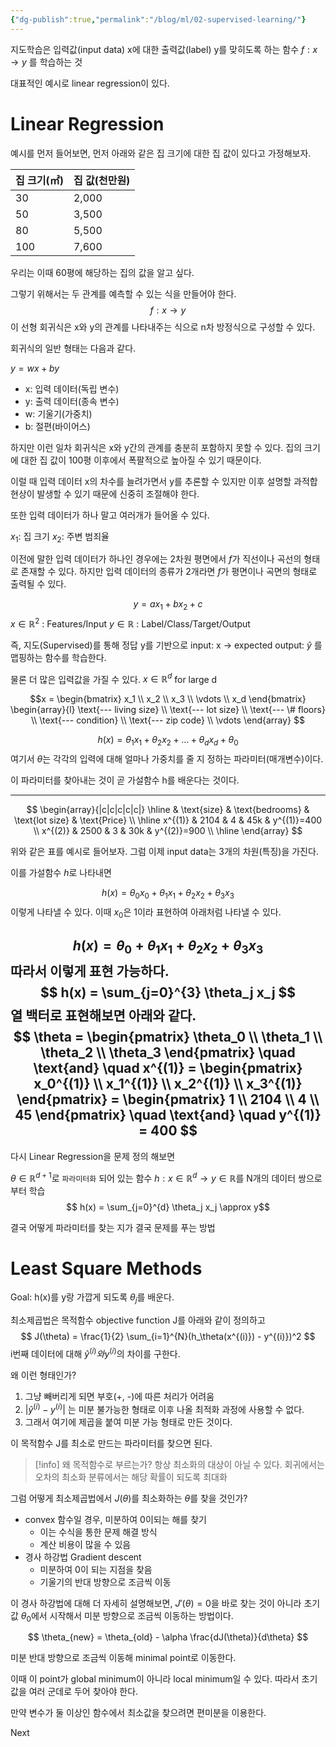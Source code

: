 ```yaml
---
{"dg-publish":true,"permalink":"/blog/ml/02-supervised-learning/"}
---
```


지도학습은 입력값(input data) x에 대한 출력값(label) y를 맞히도록 하는 함수 $f: x → y$ 를 학습하는 것

대표적인 예시로 linear regression이 있다.

# Linear Regression

예시를 먼저 들어보면,
먼저 아래와 같은 집 크기에 대한 집 값이 있다고 가정해보자.

| 집 크기(㎡) | 집 값(천만원) |
| ------- | -------- |
| 30      | 2,000    |
| 50      | 3,500    |
| 80      | 5,500    |
| 100     | 7,600    |

우리는 이때 60평에 해당하는 집의 값을 알고 싶다.

그렇기 위해서는 두 관계를 예측할 수 있는 식을 만들어야 한다.
$$f: x → y$$
이 선형 회귀식은 x와 y의 관계를 나타내주는 식으로 n차 방정식으로 구성할 수 있다.

회귀식의 일반 형태는 다음과 같다.

$y = wx + by$

- x: 입력 데이터(독립 변수)
- y: 출력 데이터(종속 변수)
- w: 기울기(가중치)
- b: 절편(바이어스)

하지만 이런 일차 회귀식은 x와 y간의 관계를 충분히 포함하지 못할 수 있다.
집의 크기에 대한 집 값이 100평 이후에서 폭팔적으로 높아질 수 있기 때문이다. 

이럴 때 입력 데이터 x의 차수를 늘려가면서 y를 추론할 수 있지만 이후 설명할 과적합 현상이 발생할 수 있기 때문에 신중히 조절해야 한다.

또한 입력 데이터가 하나 말고 여러개가 들어올 수 있다.

$x_1$: 집 크기
$x_2$: 주변 범죄율

이전에 말한 입력 데이터가 하나인 경우에는 2차원 평면에서 $f$가 직선이나 곡선의 형태로 존재할 수 있다.
하지만 입력 데이터의 종류가 2개라면 $f$가 평면이나 곡면의 형태로 출력될 수 있다.

$$ y = ax_1 + bx_2 + c$$
$x \in \mathbb{R}^2$ : Features/Input
$y \in \mathbb{R}$ : Label/Class/Target/Output

즉, 지도(Supervised)를 통해 정답 y를 기반으로 input: x → expected output: $\hat{y}$ 를 맵핑하는 함수를 학습한다.

물론 더 많은 입력값을 가질 수 있다.
$x \in \mathbb{R}^d$ for large d

$$x = \begin{bmatrix}
x_1 \\
x_2 \\
x_3 \\
\vdots \\
x_d
\end{bmatrix}
\begin{array}{l}
\text{--- living size} \\
\text{--- lot size} \\
\text{--- \# floors} \\
\text{--- condition} \\
\text{--- zip code} \\
\vdots
\end{array}
$$

$$ h(x) = \theta_1 x_1 + \theta_2 x_2 + ... + \theta_d x_d + \theta_0 $$
여기서 $\theta$는 각각의 입력에 대해 얼마나 가중치를 줄 지 정하는 파라미터(매개변수)이다.

이 파라미터를 찾아내는 것이 곧 가설함수 h를 배운다는 것이다.

---

$$ \begin{array}{|c|c|c|c|c|}
\hline
 & \text{size} & \text{bedrooms} & \text{lot size} & \text{Price} \\
\hline
x^{(1)} & 2104 & 4 & 45k & y^{(1)}=400 \\
x^{(2)} & 2500 & 3 & 30k & y^{(2)}=900 \\
\hline
\end{array}
$$

위와 같은 표를 예시로 들어보자.
그럼 이제 input data는 3개의 차원(특징)을 가진다.

이를 가설함수 $h$로 나타내면

$$h(x) = \theta_0 x_0 + \theta_1 x_1 + \theta_2 x_2 + \theta_3 x_3$$
이렇게 나타낼 수 있다. 이때 $x_0$은 1이라 표현하여 아래처럼 나타낼 수 있다.

$$ h(x) = \theta_0 + \theta_1 x_1 + \theta_2 x_2 + \theta_3 x_3 $$
따라서 이렇게 표현 가능하다.
$$ h(x) = \sum_{j=0}^{3} \theta_j x_j $$
열 백터로 표현해보면 아래와 같다.
$$ \theta = \begin{pmatrix}
\theta_0 \\
\theta_1 \\
\theta_2 \\
\theta_3
\end{pmatrix}
\quad \text{and} \quad
x^{(1)} = \begin{pmatrix}
x_0^{(1)} \\
x_1^{(1)} \\
x_2^{(1)} \\
x_3^{(1)}
\end{pmatrix}
= \begin{pmatrix}
1 \\
2104 \\
4 \\
45
\end{pmatrix}
\quad \text{and} \quad y^{(1)} = 400
$$
---
다시 Linear Regression을 문제 정의 해보면

$\theta \in \mathbb{R}^{d+1}$로 `파라미터화` 되어 있는 함수 $h: x \in \mathbb{R}^d → y \in \mathbb{R}$를 N개의 데이터 쌍으로부터 학습
$$ h(x) = \sum_{j=0}^{d} \theta_j x_j \approx y$$

결국 어떻게 파라미터를 찾는 지가 결국 문제를 푸는 방법

# Least Square Methods

Goal: h(x)를 y랑 가깝게 되도록 $\theta_j$를 배운다.

최소제곱법은 목적함수 objective function J를 아래와 같이 정의하고
$$ J(\theta) = \frac{1}{2} \sum_{i=1}^{N}(h_\theta(x^{(i)}) - y^{(i)})^2 $$
i번째 데이터에 대해 $\hat{y}^{(i)}와 y^{(i)}$의 차이를 구한다.

왜 이런 형태인가?

1. 그냥 빼버리게 되면 부호(+, -)에 따른 처리가 어려움
2. $|\hat{y}^{(i)} - y^{(i)}|$ 는 미분 불가능한 형태로 이후 나올 최적화 과정에 사용할 수 없다.
3. 그래서 여기에 제곱을 붙여 미분 가능 형태로 만든 것이다.


이 목적함수 J를 최소로 만드는 파라미터를 찾으면 된다.

> [!info] 왜 목적함수로 부르는가?
> 항상 최소화의 대상이 아닐 수 있다. 
> 회귀에서는 오차의 최소화
> 분류에서는 해당 확률이 되도록 최대화

그럼 어떻게 최소제곱법에서 $J(\theta)$를 최소화하는 $\theta$를 찾을 것인가?

-  convex 함수일 경우, 미분하여 0이되는 해를 찾기
	- 이는 수식을 통한 문제 해결 방식
	- 계산 비용이 많을 수 있음
- 경사 하강법 Gradient descent
	- 미분하여 0이 되는 지점을 찾음
	- 기울기의 반대 방향으로 조금씩 이동

이 경사 하강법에 대해 더 자세히 설명해보면,
$J'(\theta) = 0$을 바로 찾는 것이 아니라 초기값 $\theta_0$에서 시작해서 미분 방향으로 조금씩 이동하는 방법이다.

$$ \theta_{new} = \theta_{old} - \alpha \frac{dJ(\theta)}{d\theta} $$

미분 반대 방향으로 조금씩 이동해 minimal point로 이동한다.

이때 이 point가 global minimum이 아니라 local minimum일 수 있다.
따라서 초기값을 여러 군데로 두어 찾아야 한다.

만약 변수가 둘 이상인 함수에서 최소값을 찾으려면 편미분을 이용한다.

Next
